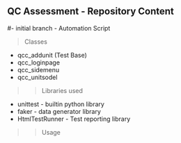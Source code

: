 ## QC Assessment - Repository Content

#- initial branch - Automation Script 

> Classes
- qcc_addunit (Test Base) 
- qcc_loginpage
- qcc_sidemenu
- qcc_unitsodel 

>> Libraries used 
- unittest - builtin python library
- faker - data generator library
- HtmlTestRunner - Test reporting library

>> Usage
